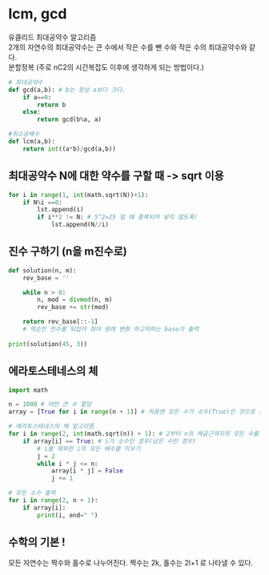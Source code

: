 # lcm, gcd
유클리드 최대공약수 알고리즘   
2개의 자연수의 최대공약수는 큰 수에서 작은 수를 뺀 수와 작은 수의 최대공약수와 같다.   
분할정복 (주로 nC2의 시간복잡도 이후에 생각하게 되는 방법이다.)   
```python
# 최대공약수
def gcd(a,b): # b는 항상 a보다 크다.
    if a==0:
        return b
    else:
        return gcd(b%a, a)

#최소공배수
def lcm(a,b):
    return int((a*b)/gcd(a,b))
```

## 최대공약수 N에 대한 약수를 구할 때 -> sqrt 이용
```python
for i in range(1, int(math.sqrt(N))+1):
    if N%i ==0:
        lst.append(i)
        if i**2 != N: # 5^2=25 일 때 중복되어 넣지 않도록!
            lst.append(N//i)
```

## 진수 구하기 (n을 m진수로)
```python
def solution(n, m):
    rev_base = ''

    while n > 0:
        n, mod = divmod(n, m)
        rev_base += str(mod)

    return rev_base[::-1] 
    # 역순인 진수를 뒤집어 줘야 원래 변환 하고자하는 base가 출력
    
print(solution(45, 3))
```

## 에라토스테네스의 체
```python
import math

n = 1000 # 어떤 큰 수 할당
array = [True for i in range(n + 1)] # 처음엔 모든 수가 소수(True)인 것으로 초기화(0과 1은 제와)

# 에라토스테네스의 체 알고리즘
for i in range(2, int(math.sqrt(n)) + 1): # 2부터 n의 제곱근까지의 모든 수를 확인하며
    if array[i] == True: # i가 소수인 경우(남은 수인 경우)
        # i를 제외한 i의 모든 배수를 지우기
        j = 2
        while i * j <= n:
            array[i * j] = False
            j += 1

# 모든 소수 출력
for i in range(2, n + 1):
    if array[i]:
        print(i, end=" ")
```

## 수학의 기본 !
모든 자연수는 짝수와 홀수로 나누어진다.
짝수는 2k, 홀수는 2l+1 로 나타낼 수 있다.